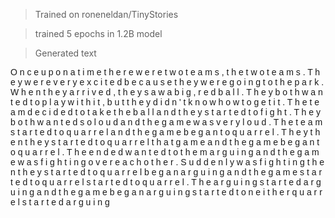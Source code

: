 >Trained on roneneldan/TinyStories

>trained 5 epochs in 1.2B model

>Generated text

<p style="font-family: Arial, sans-serif;">
O n c e   u p o n   a   t i m e   t h e r e   w e r e   t w o   t e a m s ,   t h e   t w o   t e a m s .   T h e y   w e r e   v e r y   e x c i t e d   b e c a u s e   t h e y   w e r e   g o i n g   t o   t h e   p a r k . W h e n   t h e y   a r r i v e d ,   t h e y   s a w   a   b i g ,   r e d   b a l l .   T h e y   b o t h   w a n t e d   t o   p l a y   w i t h   i t ,   b u t   t h e y   d i d n ' t   k n o w   h o w   t o   g e t   i t . T h e   t e a m   d e c i d e d   t o   t a k e   t h e   b a l l   a n d   t h e y   s t a r t e d   t o   f i g h t .   T h e y   b o t h   w a n t e d   s o   l o u d   a n d   t h e   g a m e   w a s   v e r y   l o u d . T h e   t e a m   s t a r t e d   t o   q u a r r e l   a n d   t h e   g a m e   b e g a n   t o   q u a r r e l .   T h e y   t h e n   t h e y   s t a r t e d   t o   q u a r r e l   t h a t   g a m e   a n d   t h e   g a m e   b e g a n   t o   q u a r r e l .   T h e   e n d e d   w a n t e d   t o   t h e m   a r g u i n g   a n d   t h e   g a m e   w a s   f i g h t i n g   o v e r   e a c h   o t h e r . S u d d e n l y   w a s   f i g h t i n g   t h e n   t h e y   s t a r t e d   t o   q u a r r e l   b e g a n   a r g u i n g   a n d   t h e   g a m e   s t a r t e d   t o   q u a r r e l   s t a r t e d   t o   q u a r r e l .   T h e   a r g u i n g   s t a r t e d   a r g u i n g   a n d   t h e   g a m e   b e g a n   a r g u i n g   s t a r t e d   t o   n e i t h e r   q u a r r e l   s t a r t e d   a r g u i n g
</p>


